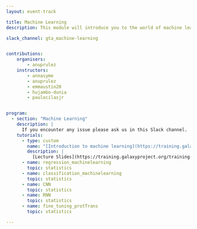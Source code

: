 ```yaml
---
layout: event-track

title: Machine Learning
description: This module will introduce you to the world of machine learning using Galaxy. Start with the tutorial at your own pace. If you need support contact us via the Slack Channel [gta_machine-learning](https://gtnsmrgsbord.slack.com/channels/{{page.slack_channel}}).

slack_channel: gta_machine-learning


contributions:
    organisers:
        - anuprulez
    instructors:
        - annasyme
        - anuprulez
        - emmaustin20
        - hujambo-dunia
        - paulocilasjr


program:
  - section: "Machine Learning"
    description: |
      If you encounter any issue please ask us in this Slack channel.
    tutorials:
      - type: custom
        name: "[Introduction to machine learning](https://training.galaxyproject.org/training-material/topics/statistics/tutorials/machinelearning/slides.html)"
        description: |
          [Lecture Slides](https://training.galaxyproject.org/training-material/topics/statistics/tutorials/machinelearning/slides.html); [Lecture Video](https://training.galaxyproject.org/training-material/topics/statistics/tutorials/machinelearning/recordings/)
      - name: regression_machinelearning
        topic: statistics
      - name: classification_machinelearning
        topic: statistics
      - name: CNN
        topic: statistics
      - name: RNN
        topic: statistics
      - name: fine_tuning_protTrans
        topic: statistics

---
```

